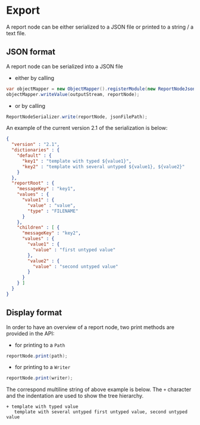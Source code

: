 # Export
A report node can be either serialized to a JSON file or printed to a string / a text file.

## JSON format
A report node can be serialized into a JSON file
- either by calling
```java
var objectMapper = new ObjectMapper().registerModule(new ReportNodeJsonModule());
objectMapper.writeValue(outputStream, reportNode);
```
- or by calling 
```java
ReportNodeSerializer.write(reportNode, jsonFilePath);
```

An example of the current version 2.1 of the serialization is below:
```json
{
  "version" : "2.1",
  "dictionaries" : {
    "default" : {
      "key1" : "template with typed ${value1}",
      "key2" : "template with several untyped ${value1}, ${value2}"
    }
  },
  "reportRoot" : {
    "messageKey" : "key1",
    "values" : {
      "value1" : {
        "value" : "value",
        "type" : "FILENAME"
      }
    },
    "children" : [ {
      "messageKey" : "key2",
      "values" : {
        "value1" : {
          "value" : "first untyped value"
        },
        "value2" : {
          "value" : "second untyped value"
        }
      }
    } ]
  }
}
```

## Display format
In order to have an overview of a report node, two print methods are provided in the API:
- for printing to a `Path`
```java
reportNode.print(path);
```
- for printing to a `Writer`
```java
reportNode.print(writer);
```

The correspond multiline string of above example is below.
The `+` character and the indentation are used to show the tree hierarchy.
```text
+ template with typed value
   template with several untyped first untyped value, second untyped value
```